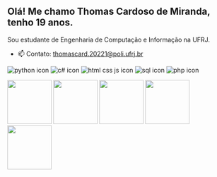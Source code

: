 ## Olá! Me chamo Thomas Cardoso de Miranda, tenho 19 anos.

Sou estudante de Engenharia de Computação e Informação na UFRJ.

- 📫 Contato: thomascard.20221@poli.ufrj.br

![python icon](https://github.com/thomascard2004/thomascard2004/assets/112047248/3aae9aca-cdcf-4639-95e3-f5c67614200b)
![c# icon](https://github.com/thomascard2004/thomascard2004/assets/112047248/d3b47d0a-5edf-44c6-a363-ffb046823159)
![html css js icon](https://github.com/thomascard2004/thomascard2004/assets/112047248/96691d9c-5334-40a1-a644-b923435e7d0c)
![sql icon](https://github.com/thomascard2004/thomascard2004/assets/112047248/913fb840-1356-4abc-9ef0-c894963fe38f)
![php icon](https://github.com/thomascard2004/thomascard2004/assets/112047248/775e00db-b8f2-47b3-9ff1-656bffd577e6)


<img src="https://github.com/thomascard2004/thomascard2004/assets/112047248/3aae9aca-cdcf-4639-95e3-f5c67614200b" width="100px">
<img src="https://github.com/thomascard2004/thomascard2004/assets/112047248/d3b47d0a-5edf-44c6-a363-ffb046823159" width="100px">
<img src="https://github.com/thomascard2004/thomascard2004/assets/112047248/96691d9c-5334-40a1-a644-b923435e7d0c" width="100px">
<img src="https://github.com/thomascard2004/thomascard2004/assets/112047248/913fb840-1356-4abc-9ef0-c894963fe38f" width="100px">
<img src="https://github.com/thomascard2004/thomascard2004/assets/112047248/775e00db-b8f2-47b3-9ff1-656bffd577e6" width="100px">



  
